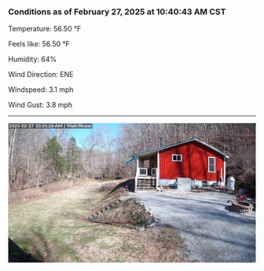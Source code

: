 ### Conditions as of February 27, 2025 at 10:40:43 AM CST 

Temperature: 56.50 &deg;F

Feels like: 56.50 &deg;F

Humidity: 64%

Wind Direction: ENE

Windspeed: 3.1 mph

Wind Gust: 3.8 mph

---

<img src="./images/latest.jpeg"/>

